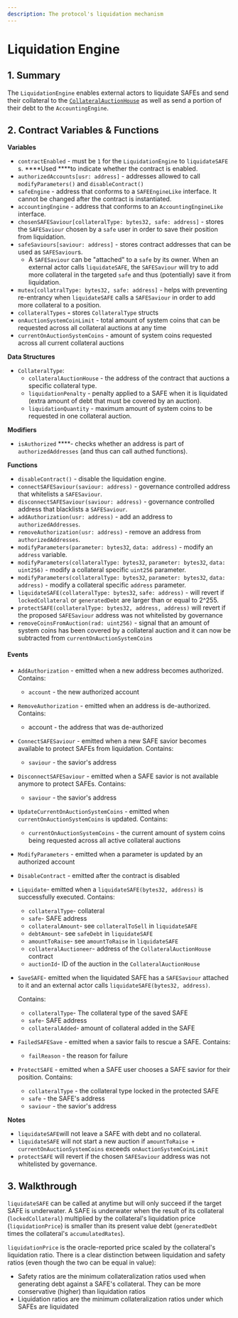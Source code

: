 ```yaml
---
description: The protocol's liquidation mechanism
---
```


# Liquidation Engine

## 1. Summary <a id="1-introduction-summary"></a>

The `LiquidationEngine` enables external actors to liquidate SAFEs and send their collateral to the [`CollateralAuctionHouse`](https://reflexer-labs.gitbook.io/geb/system-contracts/untitled/untitled-2) as well as send a portion of their debt to the `AccountingEngine`.

## 2. Contract Variables & Functions <a id="2-contract-details"></a>

**Variables**

* `contractEnabled` - must be `1` for the `LiquidationEngine` to `liquidateSAFE` s. ****Used ****to indicate whether the contract is enabled.
* `authorizedAccounts[usr: address]` - addresses allowed to call `modifyParameters()` and `disableContract()`
* `safeEngine` - address that conforms to a `SAFEEngineLike` interface. It cannot be changed after the contract is instantiated.
* `accountingEngine` - address that conforms to an `AccountingEngineLike` interface.
* `chosenSAFESaviour[collateralType: bytes32, safe: address]` - stores the `SAFESaviour` chosen by a `safe` user in order to save their position from liquidation.
* `safeSaviours[saviour: address]` - stores contract addresses that can be used as `SAFESaviour`s.
  * A `SAFESaviour` can be "attached" to a `safe` by its owner. When an external actor calls `liquidateSAFE`, the `SAFESaviour` will try to add more collateral in the targeted `safe` and thus \(potentially\) save it from liquidation.
* `mutex[collatralType: bytes32, safe: address]` - helps with preventing re-entrancy when `liquidateSAFE` calls a `SAFESaviour` in order to add more collateral to a position.
* `collateralTypes` **-** stores `CollateralType` structs
* `onAuctionSystemCoinLimit` - total amount of system coins that can be requested across all collateral auctions at any time
* `currentOnAuctionSystemCoins` - amount of system coins requested across all current collateral auctions

**Data Structures**

* `CollateralType`:
  * `collateralAuctionHouse` - the address of the contract that auctions a specific collateral type.
  * `liquidationPenalty` - penalty applied to a SAFE when it is liquidated \(extra amount of debt that must be covered by an auction\).
  * `liquidationQuantity` - maximum amount of system coins to be requested in one collateral auction.

**Modifiers**

* `isAuthorized` ****- checks whether an address is part of `authorizedAddresses` \(and thus can call authed functions\).

**Functions**

* `disableContract()` - disable the liquidation engine.
* `connectSAFESaviour(saviour: address)` - governance controlled address that whitelists a `SAFESaviour`.
* `disconnectSAFESaviour(saviour: address)` - governance controlled address that blacklists a `SAFESaviour`.
* `addAuthorization(usr: address)` - add an address to `authorizedAddresses`.
* `removeAuthorization(usr: address)` - remove an address from `authorizedAddresses`.
* `modifyParameters(parameter: bytes32`, `data: address)` - modify an `address` variable.
* `modifyParameters(collateralType: bytes32`, `parameter: bytes32`, `data: uint256)` - modify a collateral specific `uint256` parameter.
* `modifyParameters(collateralType: bytes32`, `parameter: bytes32`, `data: address)` - modify a collateral specific `address` parameter.
* `liquidateSAFE(collateralType: bytes32`, `safe: address)` - will revert if `lockedCollateral` or `generatedDebt` are larger than or equal to 2^255.
* `protectSAFE(collateralType: bytes32, address, address)` will revert if the proposed `SAFESaviour` address was not whitelisted by governance
* `removeCoinsFromAuction(rad: uint256)` - signal that an amount of system coins has been covered by a collateral auction and it can now be subtracted from `currentOnAuctionSystemCoins`

#### **Events** <a id="events"></a>

* `AddAuthorization` - emitted when a new address becomes authorized. Contains:
  * `account` - the new authorized account
* `RemoveAuthorization` - emitted when an address is de-authorized. Contains:
  * account - the address that was de-authorized
* `ConnectSAFESaviour` - emitted when a new SAFE savior becomes available to protect SAFEs from liquidation. Contains:
  * `saviour` - the savior's address
* `DisconnectSAFESaviour` - emitted when a SAFE savior is not available anymore to protect SAFEs. Contains:
  * `saviour` - the savior's address
* `UpdateCurrentOnAuctionSystemCoins` - emitted when `currentOnAuctionSystemCoins` is updated. Contains:
  * `currentOnAuctionSystemCoins` - the current amount of system coins being requested across all active collateral auctions
* `ModifyParameters` - emitted when a parameter is updated by an authorized account
* `DisableContract` - emitted after the contract is disabled
* `Liquidate`- emitted when a `liquidateSAFE(bytes32, address)` is successfully executed. Contains:
  * `collateralType`- collateral
  * `safe`- SAFE address
  * `collateralAmount`- see `collateralToSell` in `liquidateSAFE`
  * `debtAmount`- see `safeDebt` in `liquidateSAFE`
  * `amountToRaise`- see `amountToRaise` in `liquidateSAFE`
  * `collateralAuctioneer`- address of the `CollateralAuctionHouse` contract
  * `auctionId`- ID of the auction in the `CollateralAuctionHouse` 
* `SaveSAFE`- emitted when the liquidated SAFE has a `SAFESaviour` attached to it and an external actor calls `liquidateSAFE(bytes32, address)`.

  Contains:

  * `collateralType`- The collateral type of the saved SAFE
  * `safe`- SAFE address
  * `collateralAdded`- amount of collateral added in the SAFE

* `FailedSAFESave` - emitted when a savior fails to rescue a SAFE. Contains:
  * `failReason` - the reason for failure
* `ProtectSAFE` - emitted when a SAFE user chooses a SAFE savior for their position. Contains:
  * `collateralType` - the collateral type locked in the protected SAFE
  * `safe` - the SAFE's address
  * `saviour` - the savior's address

**Notes**

* `liquidateSAFE`will not leave a SAFE with debt and no collateral.
* `liquidateSAFE` will not start a new auction if `amountToRaise + currentOnAuctionSystemCoins` exceeds `onAuctionSystemCoinLimit`
* `protectSAFE` will revert if the chosen `SAFESaviour` address was not whitelisted by governance.

## 3. Walkthrough

`liquidateSAFE` can be called at anytime but will only succeed if the target SAFE is underwater. A SAFE is underwater when the result of its collateral \(`lockedCollateral`\) multiplied by the collateral's liquidation price \(`liquidationPrice`\) is smaller than its present value debt \(`generatedDebt` times the collateral's `accumulatedRates`\). 

`liquidationPrice` is the oracle-reported price scaled by the collateral's liquidation ratio. There is a clear distinction between liquidation and safety ratios \(even though the two can be equal in value\):

* Safety ratios are the minimum collateralization ratios used when generating debt against a SAFE's collateral. They can be more conservative \(higher\) than liquidation ratios
* Liquidation ratios are the minimum collateralization ratios under which SAFEs are liquidated

